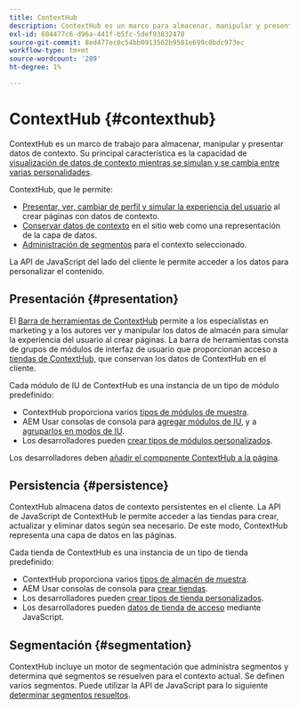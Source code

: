 ```yaml
---
title: ContextHub
description: ContextHub es un marco para almacenar, manipular y presentar datos de contexto
exl-id: 604477c6-d96a-441f-b5fc-5def93832478
source-git-commit: 8ed477ec0c54bb0913562b9581e699c0bdc973ec
workflow-type: tm+mt
source-wordcount: '289'
ht-degree: 1%

---
```


# ContextHub {#contexthub}

ContextHub es un marco de trabajo para almacenar, manipular y presentar datos de contexto. Su principal característica es la capacidad de [visualización de datos de contexto mientras se simulan y se cambia entre varias personalidades](/help/sites-cloud/authoring/personalization/contexthub.md).

ContextHub, que le permite:

* [Presentar, ver, cambiar de perfil y simular la experiencia del usuario](#presentation) al crear páginas con datos de contexto.
* [Conservar datos de contexto](#persistence) en el sitio web como una representación de la capa de datos.
* [Administración de segmentos](#segmentation) para el contexto seleccionado.

La API de JavaScript del lado del cliente le permite acceder a los datos para personalizar el contenido.

## Presentación {#presentation}

El [Barra de herramientas de ContextHub](/help/sites-cloud/authoring/personalization/contexthub.md) permite a los especialistas en marketing y a los autores ver y manipular los datos de almacén para simular la experiencia del usuario al crear páginas. La barra de herramientas consta de grupos de módulos de interfaz de usuario que proporcionan acceso a [tiendas de ContextHub,](#persistence) que conservan los datos de ContextHub en el cliente.

Cada módulo de IU de ContextHub es una instancia de un tipo de módulo predefinido:

* ContextHub proporciona varios [tipos de módulos de muestra](sample-modules.md).
* AEM Usar consolas de consola para [agregar módulos de IU](configuring-contexthub.md#adding-a-ui-module), y a [agruparlos en modos de IU](configuring-contexthub.md#adding-a-ui-mode).
* Los desarrolladores pueden [crear tipos de módulos personalizados](extending-contexthub.md#creating-contexthub-ui-module-types).

Los desarrolladores deben [añadir el componente ContextHub a la página](configuring-contexthub.md).

## Persistencia {#persistence}

ContextHub almacena datos de contexto persistentes en el cliente. La API de JavaScript de ContextHub le permite acceder a las tiendas para crear, actualizar y eliminar datos según sea necesario. De este modo, ContextHub representa una capa de datos en las páginas.

Cada tienda de ContextHub es una instancia de un tipo de tienda predefinido:

* ContextHub proporciona varios [tipos de almacén de muestra](sample-stores.md).
* AEM Usar consolas de consola para [crear tiendas](configuring-contexthub.md#creating-a-contexthub-store).
* Los desarrolladores pueden [crear tipos de tienda personalizados](extending-contexthub.md#creating-custom-store-candidates).
* Los desarrolladores pueden [datos de tienda de acceso](adding-contexthub.md#interacting-with-contexthub-stores) mediante JavaScript.

## Segmentación {#segmentation}

ContextHub incluye un motor de segmentación que administra segmentos y determina qué segmentos se resuelven para el contexto actual. Se definen varios segmentos. Puede utilizar la API de JavaScript para lo siguiente [determinar segmentos resueltos](adding-contexthub.md#determining-resolved-contexthub-segments).
